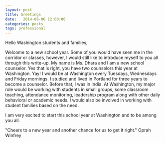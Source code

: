 ```yaml
---
layout: post
title: Greetings
date:   2014-08-06 12:00:00
categories: posts
tags: professional
---
```


Hello Washington students and families,

Welcome to a new school year. Some of you would have seen me in the corridor or classes, however, I would still like to introduce myself to you all through this write-up. My name is Ms. Dhara and I am a new school counselor. Yes that is right, you have two counselors this year at Washington. Yay! I would be at Washington every Tuesdays, Wednesdays and Friday mornings. I studied and lived in Portland for three years to become a counselor. Before that, I was in India. 
At Washington, my major role would be working with students in small groups, some classroom teaching, attendance monitoring, leadership program along with other daily behavioral or academic needs. I would also be involved in working with student families based on the need.      

I am very excited to start this school year at Washington and to be among you all. 

"Cheers to a new year and another chance for us to get it right." Oprah Winfrey

